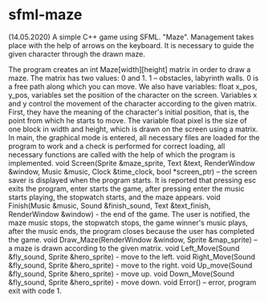 # sfml-maze
(14.05.2020) A simple C++ game using SFML.
"Maze". Management takes place with the help of arrows on the keyboard. It is necessary to guide the given character through the drawn maze.

The program creates an int Maze[width][height] matrix in order to draw a maze. The matrix has two values: 0 and 1. 1 – obstacles, labyrinth walls. 0 is a free path along which you can move. 
We also have variables: float x_pos, y_pos, variables set the position of the character on the screen. Variables x and y control the movement of the character according to the given matrix. First, they have the meaning of the character's initial position, that is, the point from which he starts to move.
The variable float pixel is the size of one block in width and height, which is drawn on the screen using a matrix.
In main, the graphical mode is entered, all necessary files are loaded for the program to work and a check is performed for correct loading, all necessary functions are called with the help of which the program is implemented.
void Screen(Sprite &maze_sprite, Text &text, RenderWindow &window, Music &music, Clock &time_clock, bool *screen_ptr) – the screen saver is displayed when the program starts. It is reported that pressing esc exits the program, enter starts the game, after pressing enter the music starts playing, the stopwatch starts, and the maze appears.
void Finish(Music &music, Sound &finish_sound, Text &text_finish, RenderWindow &window) - the end of the game. The user is notified, the maze music stops, the stopwatch stops, the game winner's music plays, after the music ends, the program closes because the user has completed the game.
void Draw_Maze(RenderWindow &window, Sprite &map_sprite) – a maze is drawn according to the given matrix.
void Left_Move(Sound &fly_sound, Sprite &hero_sprite) - move to the left. 
void Right_Move(Sound &fly_sound, Sprite &hero_sprite) - move to the right.
void Up_move(Sound &fly_sound, Sprite &hero_sprite) - move up.
void Down_Move(Sound &fly_sound, Sprite &hero_sprite) - move down.
void Error() – error, program exit with code 1.
